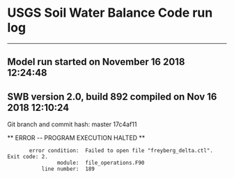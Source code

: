 # USGS Soil Water Balance Code run log #
--------------------------------------------------------------------------------

## Model run started on November 16 2018 12:24:48 ##

## SWB version 2.0, build 892 compiled on Nov 16 2018  12:10:24 ##
Git branch and commit hash:  master   17c4af11


** ERROR -- PROGRAM EXECUTION HALTED **  

           error condition:  Failed to open file "freyberg_delta.ctl". Exit code: 2.  
                    module:  file_operations.F90  
               line number:  189  

